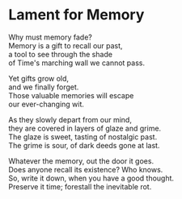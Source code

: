 # Lament for Memory

Why must memory fade?  
Memory is a gift to recall our past,  
a tool to see through the shade  
of Time's marching wall we cannot pass.

Yet gifts grow old,  
and we finally forget.  
Those valuable memories will escape  
our ever-changing wit.  

As they slowly depart from our mind,  
they are covered in layers of glaze and grime.  
The glaze is sweet, tasting of nostalgic past.  
The grime is sour, of dark deeds gone at last.  

Whatever the memory, out the door it goes.  
Does anyone recall its existence? Who knows.  
So, write it down, when you have a good thought.  
Preserve it time; forestall the inevitable rot.

